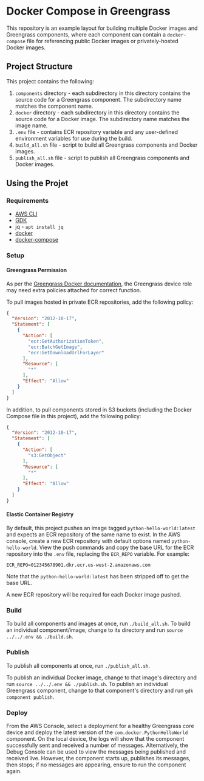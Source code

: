 # Docker Compose in Greengrass

This repository is an example layout for building multiple Docker images and Greengrass components, where each component can contain a `docker-compose` file for referencing public Docker images or privately-hosted Docker images.

## Project Structure

This project contains the following:

1. `components` directory - each subdirectory in this directory contains the source code for a Greengrass component. The subdirectory name matches the component name.
2. `docker` directory - each subdirectory in this directory contains the source code for a Docker image. The subdirectory name matches the image name.
3. `.env` file - contains ECR repository variable and any user-defined environment variables for use during the build.
4. `build_all.sh` file - script to build all Greengrass components and Docker images.
5. `publish_all.sh` file - script to publish all Greengrass components and Docker images.

## Using the Projet

### Requirements

- [AWS CLI](https://docs.aws.amazon.com/cli/latest/userguide/getting-started-install.html)
- [GDK](https://docs.aws.amazon.com/greengrass/v2/developerguide/install-greengrass-development-kit-cli.html)
- jq - `apt install jq`
- [docker](https://docs.docker.com/get-docker/)
- [docker-compose](https://docs.docker.com/compose/install/)

### Setup

#### Greengrass Permission 

As per the [Greengrass Docker documentation](https://docs.aws.amazon.com/greengrass/v2/developerguide/run-docker-container.html), the Greengrass device role may need extra policies attached for correct function.

To pull images hosted in private ECR repositories, add the following policy:

```json
{
  "Version": "2012-10-17",
  "Statement": [
    {
      "Action": [
        "ecr:GetAuthorizationToken",
        "ecr:BatchGetImage",
        "ecr:GetDownloadUrlForLayer"
      ],
      "Resource": [
        "*"
      ],
      "Effect": "Allow"
    }
  ]
}
```

In addition, to pull components stored in S3 buckets (including the Docker Compose file in this project), add the following policy:

```json
{
  "Version": "2012-10-17",
  "Statement": [
    {
      "Action": [
        "s3:GetObject"
      ],
      "Resource": [
        "*"
      ],
      "Effect": "Allow"
    }
  ]
}
```

#### Elastic Container Registry

By default, this project pushes an image tagged `python-hello-world:latest` and expects an ECR repository of the same name to exist.
In the AWS console, create a new ECR repository with default options named `python-hello-world`. View the push commands and copy the base URL for the ECR repository into the `.env` file, replacing the `ECR_REPO` variable. For example:

```
ECR_REPO=012345678901.dkr.ecr.us-west-2.amazonaws.com
```

Note that the `python-hello-world:latest` has been stripped off to get the base URL.

A new ECR repository will be required for each Docker image pushed.

### Build

To build all components and images at once, run `./build_all.sh`. To build an individual component/image, change to its directory and run `source ../../.env && ./build.sh`.

### Publish

To publish all components at once, run `./publish_all.sh`.

To publish an individual Docker image, change to that image's directory and run `source ../../.env && ./publish.sh`.
To publish an individual Greengrass component, change to that component's directory and run `gdk component publish`.

### Deploy

From the AWS Console, select a deployment for a healthy Greengrass core device and deploy the latest version of the `com.docker.PythonHelloWorld` component.
On the local device, the logs will show that the component successfully sent and received a number of messages. Alternatively, the Debug Console can be used to view the messages being published and received live. However, the component starts up, publishes its messages, then stops; if no messages are appearing, ensure to run the component again.
